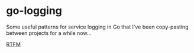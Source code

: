 go-logging
==========

Some useful patterns for service logging in Go that I've been copy-pasting between projects for a while now...

[RTFM](https://pkg.go.dev/github.com/jmanero/go-logging)
